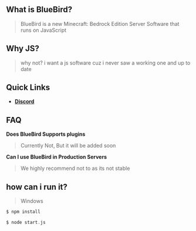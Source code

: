 ## What is BlueBird?

> BlueBird is a new Minecraft: Bedrock Edition Server Software that runs on JavaScript

## Why JS?
> why not? i want a js software cuz i never saw a working one and up to date

## Quick Links

* __[Discord](https://discord.gg/KQCYsxAD2b)__

## FAQ
**Does BlueBird Supports plugins**
> Currently Not, But it will be added soon

**Can I use BlueBird in Production Servers**
> We highly recommend not to as its not stable

## how can i run it?

>Windows
```php
$ npm install
```
```php
$ node start.js
```
